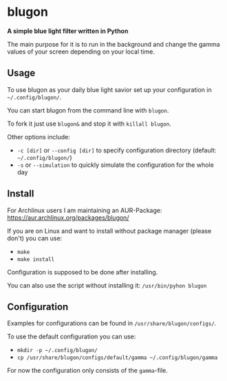 # blugon
**A simple blue light filter written in Python**

The main purpose for it is to run in the background and change the gamma values of your screen depending on your local time.

## Usage
To use blugon as your daily blue light savior set up your configuration in `~/.config/blugon/`.

You can start blugon from the command line with `blugon`.

To fork it just use `blugon&` and stop it with `killall blugon`.

Other options include:

- `-c [dir]` or `--config [dir]` to specify configuration directory (default: `~/.config/blugon/`)
- `-s` or `--simulation` to quickly simulate the configuration for the whole day

## Install
For Archlinux users I am maintaining an AUR-Package: https://aur.archlinux.org/packages/blugon/

If you are on Linux and want to install without package manager (please don't)  you can use:
- `make`
- `make install`

Configuration is supposed to be done after installing.

You can also use the script without installing it:
  `/usr/bin/pyhon blugon`

## Configuration
Examples for configurations can be found in `/usr/share/blugon/configs/`.

To use the default configuration you can use:
- `mkdir -p ~/.config/blugon/`
- `cp /usr/share/blugon/configs/default/gamma ~/.config/blugon/gamma`

For now the configuration only consists of the `gamma`-file.

